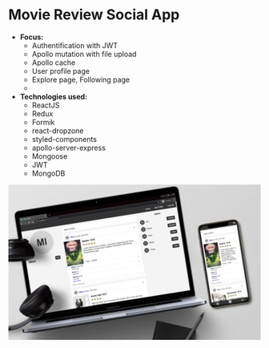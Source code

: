 # Movie Review Social App

* **Focus:**
  * Authentification with JWT
  * Apollo mutation with file upload
  * Apollo cache
  * User profile page
  * Explore page, Following page
  * 
* **Technologies used:** 
  * ReactJS
  * Redux
  * Formik
  * react-dropzone
  * styled-components
  * apollo-server-express
  * Mongoose
  * JWT
  * MongoDB
  

![App Preview](https://raw.githubusercontent.com/urosradosavljevic/movie-review-social-app/master/app-preview.jpeg)
